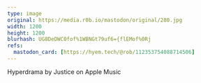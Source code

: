```yaml
---
type: image
original: https://media.r0b.io/mastodon/original/280.jpg
width: 1200
height: 1200
blurhash: UG8DeDWC0fof%1WBNGt79uf6={flEMof%0Rj
refs:
  mastodon_card: [https://hyem.tech/@rob/112353754088714506]
---
```


Hyperdrama by Justice on Apple Music
